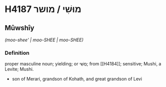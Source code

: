 # H4187 מוּשִׁי / מושר

## Mûwshîy

_(moo-shee' | moo-SHEE | moo-SHEE)_

### Definition

proper masculine noun; yielding; or מֻשִּׁי; from [[H4184]]; sensitive; Mushi, a Levite; Mushi.

- son of Merari, grandson of Kohath, and great grandson of Levi

